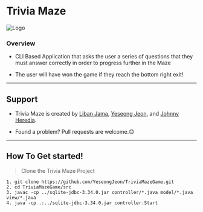 # Trivia Maze
![Logo](https://i.imgur.com/ISUNVOd.png)                                                                                  

### Overview

- CLI Based Application that asks the user a series of questions that they must answer correctly in order to progress further in the Maze

- The user will have won the game if they reach the bottom right exit!


___

## Support
- Trivia Maze is created by [Liban Jama][liban-jama-github], [Yeseong Jeon][YeseongJeon-github], and [Johnny Heredia][thejaythree-github].

- Found a problem? Pull requests are welcome.😊
___


## How To Get started!

> Clone the Trivia Maze Project

    1. git clone https://github.com/YeseongJeon/TriviaMazeGame.git
    2. cd TriviaMazeGame/src
    3. javac -cp ../sqlite-jdbc-3.34.0.jar controller/*.java model/*.java view/*.java
    4. java -cp .:../sqlite-jdbc-3.34.0.jar controller.Start

[liban-jama-github]: https://github.com/liban-jama
[YeseongJeon-github]: https://github.com/YeseongJeon
[thejaythree-github]: https://github.com/thejaythree
